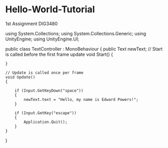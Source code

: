 # Hello-World-Tutorial
1st Assignment DIG3480

using System.Collections;
using System.Collections.Generic;
using UnityEngine;
using UnityEngine.UI;


public class TextController : MonoBehaviour
{
    public Text newText;
    // Start is called before the first frame update
    void Start()
    {
        
    }

    // Update is called once per frame
    void Update()
    {
   
        if (Input.GetKeyDown("space"))
        {
            newText.text = "Hello, my name is Edward Powers!";
        }

        if (Input.GetKey("escape"))
        {
            Application.Quit();
        }
    }
}
